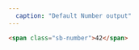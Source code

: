 ```yaml
---
  caption: "Default Number output"
---
```


<!-- markdownlint-disable MD041 -->
<!-- dprint-ignore -->
```html
<span class="sb-number">42</span>
```
